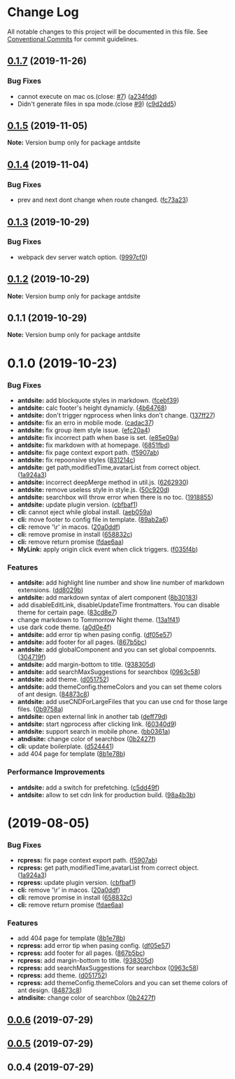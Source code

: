 # Change Log

All notable changes to this project will be documented in this file.
See [Conventional Commits](https://conventionalcommits.org) for commit guidelines.

## [0.1.7](https://github.com/YvesCoding/antdsite/compare/v0.1.5...v0.1.7) (2019-11-26)


### Bug Fixes

* cannot execute on mac os.(close: [#7](https://github.com/YvesCoding/antdsite/issues/7)) ([a234fdd](https://github.com/YvesCoding/antdsite/commit/a234fdd3abb9346df04a7f1602710197eefa45d3))
* Didn't generate files in spa mode.(close [#9](https://github.com/YvesCoding/antdsite/issues/9)) ([c9d2dd5](https://github.com/YvesCoding/antdsite/commit/c9d2dd52a773c847d737f7ac08cfcd4d7827be33))





## [0.1.5](https://github.com/YvesCoding/antdsite/compare/v0.1.4...v0.1.5) (2019-11-05)

**Note:** Version bump only for package antdsite





## [0.1.4](https://github.com/YvesCoding/antdsite/compare/v0.1.3...v0.1.4) (2019-11-04)


### Bug Fixes

* prev and next dont change when route changed. ([fc73a23](https://github.com/YvesCoding/antdsite/commit/fc73a238e90e943a5b29810617515e8528879b5b))





## [0.1.3](https://github.com/YvesCoding/antdsite/compare/v0.1.2...v0.1.3) (2019-10-29)


### Bug Fixes

* webpack dev server watch option. ([9997cf0](https://github.com/YvesCoding/antdsite/commit/9997cf0c2a7c0346e08553305a6048e065f8cb7a))





## [0.1.2](https://github.com/YvesCoding/antdsite/compare/v0.1.1...v0.1.2) (2019-10-29)

**Note:** Version bump only for package antdsite





## 0.1.1 (2019-10-29)

**Note:** Version bump only for package antdsite






# 0.1.0 (2019-10-23)


### Bug Fixes

* **antdsite:** add blockquote styles in markdown. ([fcebf39](https://github.com/YvesCoding/antdsite/commit/fcebf3968b90e39163db4f0b0c239357f164735b))
* **antdsite:** calc footer's height dynamicly. ([4b64768](https://github.com/YvesCoding/antdsite/commit/4b64768566d90ac8ef9885031b76eb0df1ae8fc5))
* **antdsite:** don't trigger ngprocess when links don't change. ([137ff27](https://github.com/YvesCoding/antdsite/commit/137ff272710871e0c4f8f391ebb1b75386791ccb))
* **antdsite:** fix an erro in mobile mode. ([cadac37](https://github.com/YvesCoding/antdsite/commit/cadac37443e382214d57900b7a55fb9f18298ffa))
* **antdsite:** fix group item style issue. ([efc20a4](https://github.com/YvesCoding/antdsite/commit/efc20a4102a5f257a5ed5724cd597800fd73cf7f))
* **antdsite:** fix incorrect path when base is set. ([e85e09a](https://github.com/YvesCoding/antdsite/commit/e85e09ac82667764d2c71c8f7fec72fea6c43c41))
* **antdsite:** fix markdown with at homepage. ([6851fbd](https://github.com/YvesCoding/antdsite/commit/6851fbdaefbb3b194507cbc3fab719d0d30b1b18))
* **antdsite:** fix page context export path. ([f5907ab](https://github.com/YvesCoding/antdsite/commit/f5907abd60128a471a76148eb03a64224789fb09))
* **antdsite:** fix repoonsive styles ([831214c](https://github.com/YvesCoding/antdsite/commit/831214c4d3868905d405bfcfeb13c09e9f1132fa))
* **antdsite:** get path,modifiedTime,avatarList from correct object. ([1a924a3](https://github.com/YvesCoding/antdsite/commit/1a924a36434744cf457b4eb99a1558ae44173264))
* **antdsite:** incorrect deepMerge method in util.js. ([6262930](https://github.com/YvesCoding/antdsite/commit/626293075977778161b221145739ee2c38bbfa53))
* **antdsite:** remove useless style in style.js. ([50c920d](https://github.com/YvesCoding/antdsite/commit/50c920d76d3f90991c983d1f2c70db777f7b1b35))
* **antdsite:** searchbox will throw error when there is no toc. ([1918855](https://github.com/YvesCoding/antdsite/commit/1918855b9df175aaf9740d9ac2b070bee5f6975f))
* **antdsite:** update plugin version. ([cbfbaf1](https://github.com/YvesCoding/antdsite/commit/cbfbaf1c8e260c642cc39907e41417cd41ace70d))
* **cli:** cannot eject while global install. ([aeb059a](https://github.com/YvesCoding/antdsite/commit/aeb059a57d6db2194ea5a3a335fead7e352dc5fb))
* **cli:** move footer to config file in template. ([89ab2a6](https://github.com/YvesCoding/antdsite/commit/89ab2a61a54696458a9fed560851a4eeea8a7d84))
* **cli:** remove '\r' in macos. ([20a0ddf](https://github.com/YvesCoding/antdsite/commit/20a0ddf6e7f766156b1e400c52a26f8892d7684f))
* **cli:** remove promise in install ([658832c](https://github.com/YvesCoding/antdsite/commit/658832c3a2f64bfec348a1c6e06896ab4a931e55))
* **cli:** remove return promise ([fdae6aa](https://github.com/YvesCoding/antdsite/commit/fdae6aa3d7391d7cc795e289e093fa76b20c1caa))
* **MyLink:** apply origin click event when click triggers. ([f035f4b](https://github.com/YvesCoding/antdsite/commit/f035f4bf3fdb34d0b952e68b30b807501e13aff7))


### Features

* **antdsite:** add highlight line number and show line number of markdown extensions. ([dd8029b](https://github.com/YvesCoding/antdsite/commit/dd8029b05af451fa8a4cac5aae98dafe05c238f7))
* **antdsite:** add markdown syntax of alert component ([8b30183](https://github.com/YvesCoding/antdsite/commit/8b30183f4be53f9c595c8037d3a5861d40de5353))
* add disableEditLink, disableUpdateTime frontmatters. You can disable theme for certain page. ([83cd8e7](https://github.com/YvesCoding/antdsite/commit/83cd8e7bf1c184017e9b909df139fd9b281d9646))
* change markdown to Tommorrow Night theme. ([13a1f41](https://github.com/YvesCoding/antdsite/commit/13a1f4153f60c01ae6fc9d32306dffe11310cd8b))
* use dark code theme. ([a0d0e4f](https://github.com/YvesCoding/antdsite/commit/a0d0e4ff5329445321161aaac1774f2090b1ebf5))
* **antdsite:** add error tip when pasing config. ([df05e57](https://github.com/YvesCoding/antdsite/commit/df05e575da030434c140a1cd024f49ff84c8ae2f))
* **antdsite:** add footer for all pages. ([867b5bc](https://github.com/YvesCoding/antdsite/commit/867b5bcabb3ce4c1d9d43c5e2b326fbc0216ea57))
* **antdsite:** add globalComponent and you can set global compoennts. ([304719f](https://github.com/YvesCoding/antdsite/commit/304719f3b8d8d8e260cabe3bc0d6749f979751fa))
* **antdsite:** add margin-bottom to title. ([938305d](https://github.com/YvesCoding/antdsite/commit/938305d21dd92e0f3bfe56667f72a52784088b90))
* **antdsite:** add searchMaxSuggestions for searchbox ([0963c58](https://github.com/YvesCoding/antdsite/commit/0963c5863fc43e6d20b34e8348824995f84f2230))
* **antdsite:** add theme. ([d051752](https://github.com/YvesCoding/antdsite/commit/d0517529130835714caeaa6e3bb4c07ebb851816))
* **antdsite:** add themeConfig.themeColors and you can set theme colors of ant design. ([84873c8](https://github.com/YvesCoding/antdsite/commit/84873c8835ebf95c938c9f840fe5f609c9e49291))
* **antdsite:** add useCNDForLargeFiles that you can use cnd for those large files. ([0b9758a](https://github.com/YvesCoding/antdsite/commit/0b9758a89a28b182aa9d55afa3ac565b1d105412))
* **antdsite:** open external link in another tab ([deff79d](https://github.com/YvesCoding/antdsite/commit/deff79d4065b7e4b34f13e8fb08481082252ea8c))
* **antdsite:** start ngprocess after clicking link. ([60340d9](https://github.com/YvesCoding/antdsite/commit/60340d9c5a83eab4a4dac43f165112f54c8953c6))
* **antdsite:** support search in mobile phone. ([bb0361a](https://github.com/YvesCoding/antdsite/commit/bb0361ad35c81912cd37230873e7e2d279c3ad73))
* **atndisite:** change color of searchbox ([0b2427f](https://github.com/YvesCoding/antdsite/commit/0b2427fe678eeda7388512e4e3f17d0458289613))
* **cli:** update boilerplate. ([d524441](https://github.com/YvesCoding/antdsite/commit/d52444195a30d03215b7e7a32133bbc2efa2c165))
* add 404 page for template ([8b1e78b](https://github.com/YvesCoding/antdsite/commit/8b1e78b50eee002ea13c8bc5ca798e427ead6913))


### Performance Improvements

* **antdsite:** add a switch for prefetching. ([c5dd49f](https://github.com/YvesCoding/antdsite/commit/c5dd49f0d5672aef667463f8e7f67367f545462b))
* **antdsite:** allow to set cdn link for production build. ([98a4b3b](https://github.com/YvesCoding/antdsite/commit/98a4b3bfe92749c55d4ee5795d9872e7f2e100a3))





# [](https://github.com/YvesCoding/rcpress/compare/v0.0.6...v) (2019-08-05)


### Bug Fixes

* **rcpress:** fix page context export path. ([f5907ab](https://github.com/YvesCoding/rcpress/commit/f5907ab))
* **rcpress:** get path,modifiedTime,avatarList from correct object. ([1a924a3](https://github.com/YvesCoding/rcpress/commit/1a924a3))
* **rcpress:** update plugin version. ([cbfbaf1](https://github.com/YvesCoding/rcpress/commit/cbfbaf1))
* **cli:** remove '\r' in macos. ([20a0ddf](https://github.com/YvesCoding/rcpress/commit/20a0ddf))
* **cli:** remove promise in install ([658832c](https://github.com/YvesCoding/rcpress/commit/658832c))
* **cli:** remove return promise ([fdae6aa](https://github.com/YvesCoding/rcpress/commit/fdae6aa))


### Features

* add 404 page for template ([8b1e78b](https://github.com/YvesCoding/rcpress/commit/8b1e78b))
* **rcpress:** add error tip when pasing config. ([df05e57](https://github.com/YvesCoding/rcpress/commit/df05e57))
* **rcpress:** add footer for all pages. ([867b5bc](https://github.com/YvesCoding/rcpress/commit/867b5bc))
* **rcpress:** add margin-bottom to title. ([938305d](https://github.com/YvesCoding/rcpress/commit/938305d))
* **rcpress:** add searchMaxSuggestions for searchbox ([0963c58](https://github.com/YvesCoding/rcpress/commit/0963c58))
* **rcpress:** add theme. ([d051752](https://github.com/YvesCoding/rcpress/commit/d051752))
* **rcpress:** add themeConfig.themeColors and you can set theme colors of ant design. ([84873c8](https://github.com/YvesCoding/rcpress/commit/84873c8))
* **atndisite:** change color of searchbox ([0b2427f](https://github.com/YvesCoding/rcpress/commit/0b2427f))



## [0.0.6](https://github.com/YvesCoding/rcpress/compare/v0.0.5...v0.0.6) (2019-07-29)



## [0.0.5](https://github.com/YvesCoding/rcpress/compare/v0.0.4...v0.0.5) (2019-07-29)



## 0.0.4 (2019-07-29)
